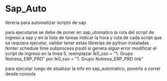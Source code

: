 # Sap_Auto
libreria para automatizar scripts de sap

para ejecutarse se debe de poner en sap_utomatico la ruta del script de ingreso a sap y en la lista de tareas indicar la hora y ruta de cada script que se requiera ejecutar, validar tener estas librerias de python instaladas
tkinter 
schedule
time
subprocess
psutil
si genera algun error modificar el script de ingreso en la linea 5, reemplazar lk0_sso = "1. Grupo Nutresa_ERP_PRD" por lk0_sso = "1. Grupo Nutresa_ERP_PRD link"

para ejecutar luego de atualizar la info en sap_automatico, ponerlo a correr desde consola
